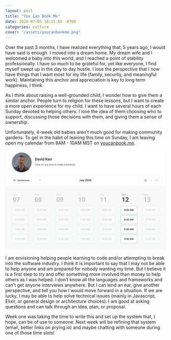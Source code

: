 ```yaml
---
layout: post
title: "You Can Book Me"
date: 2020-07-05 18:15:05 -0700
categories: culture
cover: "/assets/youcanbookme.png"
---
```


Over the past 3 months, I have realized everything that, 5 years ago, I would have said is enough. I moved into a dream home. My dream wife and I welcomed a baby into this world, and I reached a point of stability professionally. I have so much to be grateful for, yet like everyone, I find myself swept up in the day to day hustle. I lose the perspective that I now have things that I want most for my life (family, security, and meaningful work). Maintaining this anchor and appreciation is key to long term happiness, I think.

As I think about raising a well-grounded child, I wonder how to give them a similar anchor. People turn to religion for these lessons, but I want to create a more open experience for my child. I want to have several hours of each Sunday devoted to helping others. I love the idea of them choosing who to support, discussing those decisions with them, and giving them a sense of ownership.

Unfortunately, 4-week old babies aren't much good for making community gardens. To get in the habit of leaving this time on Sunday, I am leaving open my calendar from 8AM - 10AM MST on [youcanbook.me](https://david-kerr.youcanbook.me/).

![Calendar from youcanbook.me link](/assets/youcanbookme.png)

I am envisioning helping people learning to code and/or attempting to break into the software industry.  I think it is important to say that I may not be able to help anyone and am prepared for nobody wanting my time. But I believe it is a first step to try and offer something more involved than money to help others as I was helped. I don't know all the languages and frameworks and can't get anyone interviews anywhere. 
But I can lend an ear, give another perspective, and tell you how I would move forward in a situation. If we are lucky, I may be able to help solve technical issues (mainly in Javascript, Elixir, or general design or architecture choices). I am good at asking questions and can talk through an idea, plan, or proposal.

Week one was taking the time to write this and set up the system that, I hope, can be of use to someone. Next week will be refining that system (email, better links on prying.io) and maybe chatting with someone during one of those time slots!
